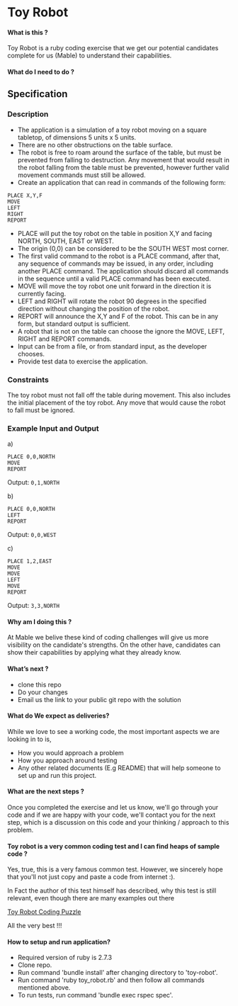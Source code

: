 # Toy Robot

#### What is this ?

Toy Robot is a ruby coding exercise that we get our potential candidates  complete for us (Mable) to understand their capabilities.  

#### What do I need to do ?

## Specification

### Description
- The application is a simulation of a toy robot moving on a square tabletop, 
  of dimensions 5 units x 5 units.
- There are no other obstructions on the table surface.
- The robot is free to roam around the surface of the table, but must be 
  prevented from falling to destruction. Any movement that would result in the 
  robot falling from the table must be prevented, however further valid 
  movement commands must still be allowed.
- Create an application that can read in commands of the following form:

```
PLACE X,Y,F
MOVE
LEFT
RIGHT
REPORT
```

- PLACE will put the toy robot on the table in position X,Y and facing NORTH,
  SOUTH, EAST or WEST.
- The origin (0,0) can be considered to be the SOUTH WEST most corner.
- The first valid command to the robot is a PLACE command, after that, any
  sequence of commands may be issued, in any order, including another PLACE
  command. The application should discard all commands in the sequence until a
  valid PLACE command has been executed.
- MOVE will move the toy robot one unit forward in the direction it is currently
  facing.
- LEFT and RIGHT will rotate the robot 90 degrees in the specified direction
  without changing the position of the robot.
- REPORT will announce the X,Y and F of the robot. This can be in any form, but
  standard output is sufficient.
- A robot that is not on the table can choose the ignore the MOVE, LEFT, RIGHT
  and REPORT commands.
- Input can be from a file, or from standard input, as the developer chooses.
- Provide test data to exercise the application.

### Constraints
The toy robot must not fall off the table during movement. This also includes 
the initial placement of the toy robot. Any move that would cause the robot 
to fall must be ignored.

### Example Input and Output
a)
```
PLACE 0,0,NORTH
MOVE
REPORT
```
Output: `0,1,NORTH`

b)
```
PLACE 0,0,NORTH
LEFT
REPORT
```
Output: `0,0,WEST`

c)
```
PLACE 1,2,EAST
MOVE
MOVE
LEFT
MOVE
REPORT
```
Output: `3,3,NORTH`

#### Why am I doing this ?

At Mable we belive these kind of coding challenges will give us more visibility on the candidate's strengths. On the other have, candidates can show their 
capabilities by applying what they already know. 

#### What’s next ?

- clone this repo
- Do your changes
- Email us the link to your public git repo with the solution


#### What do We expect as deliveries?

While we love to see a working code, the most important aspects we are looking in to is, 

- How you would approach a problem 
- How you approach around testing 
- Any other related documents (E.g README) that will help someone to set up and run this project.

#### What are the next steps ? 

Once you completed the exercise and let us know, we'll go through your code and if we are happy with your code, we'll contact you for the next step, which is a 
discussion on this code and your thinking / approach to this problem. 

#### Toy robot is a very common coding test and I can find heaps of sample code ?

Yes, true, this is a very famous common test. However, we sincerely hope that you'll not just copy and paste a code from internet :). 

In Fact the author of this test himself has described, why this test is still relevant, even though there are many examples out there

[Toy Robot Coding Puzzle](https://joneaves.wordpress.com/2014/07/21/toy-robot-coding-test/)

All the very best !!!

#### How to setup and run application?

- Required version of ruby is 2.7.3
- Clone repo.
- Run command 'bundle install' after changing directory to 'toy-robot'.
- Run command 'ruby toy_robot.rb' and then follow all commands mentioned above.
- To run tests, run command 'bundle exec rspec spec'.
